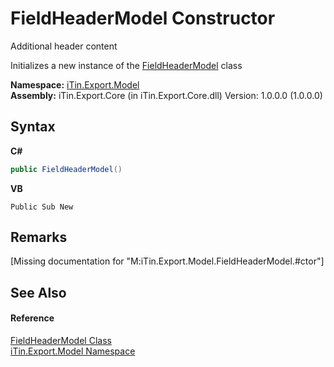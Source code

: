 # FieldHeaderModel Constructor 
Additional header content 

Initializes a new instance of the <a href="53f9d64f-007c-8b88-08c4-f96c45458ff3">FieldHeaderModel</a> class

**Namespace:**&nbsp;<a href="ef57ffcc-e95e-b212-5a46-9aa6f5a3511f">iTin.Export.Model</a><br />**Assembly:**&nbsp;iTin.Export.Core (in iTin.Export.Core.dll) Version: 1.0.0.0 (1.0.0.0)

## Syntax

**C#**<br />
``` C#
public FieldHeaderModel()
```

**VB**<br />
``` VB
Public Sub New
```


## Remarks
\[Missing <remarks> documentation for "M:iTin.Export.Model.FieldHeaderModel.#ctor"\]

## See Also


#### Reference
<a href="53f9d64f-007c-8b88-08c4-f96c45458ff3">FieldHeaderModel Class</a><br /><a href="ef57ffcc-e95e-b212-5a46-9aa6f5a3511f">iTin.Export.Model Namespace</a><br />